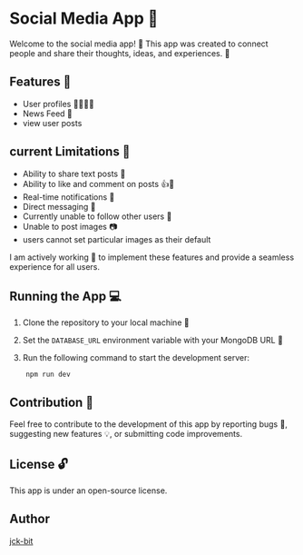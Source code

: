 # Social Media App 💬

Welcome to the social media app! 🎉 This app was created to connect people and share their thoughts, ideas, and experiences. 🤝

## Features 🚀

- User profiles 🙋‍♂️🙋‍♀️
- News Feed 📰
- view user posts

## current Limitations 🛑

- Ability to share text posts 💬
- Ability to like and comment on posts 👍💬
- Real-time notifications 🔔
- Direct messaging 💬
- Currently unable to follow other users 🤔
- Unable to post images 📷
- users cannot set particular images as their default

I am actively working 🥱 to implement these features and provide a seamless experience for all users.

## Running the App 💻

1.  Clone the repository to your local machine 📂
2.  Set the `DATABASE_URL` environment variable with your MongoDB URL 🔗

3.  Run the following command to start the development server:
```
    npm run dev
```
## Contribution 🤝

Feel free to contribute to the development of this app by reporting bugs 🐞, suggesting new features 💡, or submitting code improvements.

## License 🔓

This app is under an open-source license.

## Author

[jck-bit](https://github.com/jck-bit)
